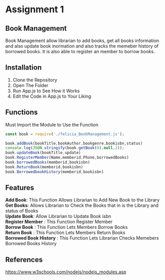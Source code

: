 # Assignment 1
## Book Management 
Book Management allow librarian to add books, get all books information and also update book inormation and also tracks the memeber history of borrowed books.
It is also able to register an member to borrow books. 

## Installation 
1. Clone the Repository
2. Open The Folder 
3. Run App.js to See How it Works 
4. Edit the Code in App.js to Your Liking 

## Functions  
Must Import the Module to Use the Function
```Javascript
const book = require('./felicia_BookManagement.js');

book.addBook(bookTitle,bookAuthor,bookgenre,bookisbn,status)
console.log(JSON.stringify(book.getBook(0),null,2));
book.updateBook(bookTitle,update)
book.RegisterMember(Name,memberid,Phone,borrowedBooks)
book.borrowedBooks(memberid,bookisbn)
book.ReturnBook(memberid,bookisbn)
book.BorrowedbookHistory(memberid,bookisbn)
```


## Features

**Add Book**: This Function Allows Librarian to Add New Book to the Library <br>
**Get Books**: Allows Librarian to Check the Books that in is the Library and status of Books <br>
**Update Book**: Allow Librarian to Update Book isbn <br>
**Register Member** : This Function Register Member<br>
**Borrow Book** : This Function Lets Members Borrow Books<br>
**Return Book** : This Function Lets Members Return Books<br>
**Borrowed Book History** : This Function Lets Librarian Checks Memebers Borrowed Books History<br>


## References
https://www.w3schools.com/nodejs/nodejs_modules.asp
